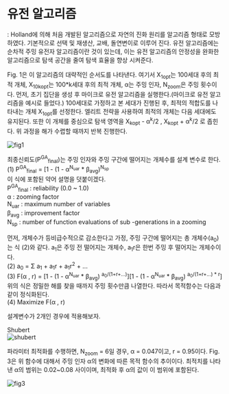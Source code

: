 # 유전 알고리즘
: Holland에 의해 처음 개발된 알고리즘으로 자연의 진화 원리를 알고리즘 형태로 모방하였다.
기본적으로 선택 및 재생산, 교배, 돌연변이로 이루어 진다.
유전 알고리즘에는 순차적 주밍 유전자 알고리즘이란 것이 있는데, 이는 유전 알고리즘의 안정성을 완화한 알고리즘으로
탐색 공간을 줄여 탐색 효율을 향상 시켜준다.  
  
Fig. 1은 이 알고리즘의 대략적인 순서도를 나타낸다. 여기서 X<sub>1opt</sub>는 100세대 후의 최적 개체, 
X<sub>10kopt</sub>는 100*k세대 후의 최적 개체, α는 주밍 인자, N<sub>zoom</sub>은 주밍 횟수이다. 
먼저, 초기 집단을 생성 후 마이크로 유전 알고리즘을 실행한다.(마이크로 유전 알고리즘을 예시로 들었다.)
100세대로 가정하고 본 세대가 진행된 후, 최적의 적합도를 나타내는 개체 X<sub>1opt</sub>를 선정한다. 
엘리트 전략을 사용하여 최적의 개체는 다음 세대에도 유지된다.
또한 이 개체를 중심으로 탐색 영역을 X<sub>kopt</sub> - α<sup>k</sup>/2 , X<sub>kopt</sub> + α<sup>k</sup>/2 로 좁힌다.
위 과정을 해가 수렵할 때까지 반복 진행한다.  

![fig1](https://user-images.githubusercontent.com/63089780/85835884-bff7f380-b7d0-11ea-9f06-8a6d6f6e05a0.PNG)  

최종신뢰도(P<sup>GA</sup><sub>final</sub>)는 주밍 인자와 주밍 구간에 떨어지는 개체수를 설계 변수로 한다.  
(1) P<sup>GA</sup><sub>final</sub> = [1 - (1 - α<sup>N<sub>uar</sub></sup> * β<sub>avg</sub>)<sup>N<sub>sp</sub></sup>  
이 식에 포함된 약어 설명을 덧붙이겠다.  
P<sup>GA</sup><sub>final</sub> : reliability (0.0 ~ 1.0)  
α : zooming factor  
N<sub>uar</sub></sup> : maximum number of variables  
β<sub>avg</sub> : improvement factor  
N<sub>sp</sub> : number of function evaluations of sub -generations in a zooming  
  
먼저, 개체수가 등비급수적으로 감소한다고 가정, 주밍 구간에 떨어지는 총 개체수(a<sub>0</sub>)는 식 (2)와 같다. a<sub>1</sub>은
주밍 전 떨어지는 개체수, a<sub>1</sub>r은 한번 주밍 후 떨어지는 개체수이다.  
(2) a<sub>0</sub> = Σ a<sub>1</sub> + a<sub>1</sub>r + a<sub>1</sub>r<sup>2</sup> + ...  
(3) F(α , r) = [1 - (1 - α<sup>N<sub>uar</sub></sup> * β<sub>avg</sub>) <sup>a<sub>0</sub>/(1+r+...)</sup>][1 - (1 - α<sup>N<sub>uar</sub></sup> * β<sub>avg</sub>) <sup>a<sub>0</sub>/(1+r+...) * r</sup>]  
위의 식은 정밀한 해를 찾을 때까지 주밍 횟수만큼 나열한다. 따라서 목적함수는 다음과 같이 정식화된다.  
(4) Maximize F(α , r)  

설계변수가 2개인 경우에 적용해보자.  

Shubert  
![shubert](https://user-images.githubusercontent.com/63089780/85835906-c6866b00-b7d0-11ea-8a0e-c486086f758f.PNG)  

파라미터 최적화를 수행하면, N<sub>zoom</sub> = 6일 경우, α = 0.047이고, r = 0.95이다. 
Fig. 3은 위 함수에 대해서 주밍 인자 α의 변화에 따른 목적 함수의 추이이다. 최적치를 나타낸 α의 범위는 0.02~0.08 사이이며, 
최적화 후 α의 값이 이 범위에 포함된다.

![fig3](https://user-images.githubusercontent.com/63089780/85835897-c38b7a80-b7d0-11ea-87e0-5d20705d2587.PNG)
